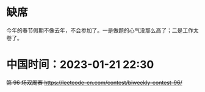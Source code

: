 
# 缺席

今年的春节假期不像去年，不会参加了。一是做题的心气没那么高了；二是工作太卷了。

# 中国时间：2023-01-21 22:30

~~第 96 场双周赛 https://leetcode-cn.com/contest/biweekly-contest-96/~~
